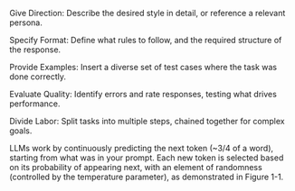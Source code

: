 

Give Direction: Describe the desired style in detail, or reference a relevant persona.

Specify Format: Define what rules to follow, and the required structure of the response.

Provide Examples: Insert a diverse set of test cases where the task was done correctly.

Evaluate Quality: Identify errors and rate responses, testing what drives performance.

Divide Labor: Split tasks into multiple steps, chained together for complex goals.

LLMs work by continuously predicting the next token (~3/4 of a word), starting from what was in your prompt. Each new token is selected based on its probability of appearing next, with an element of randomness (controlled by the temperature parameter), as demonstrated in Figure 1-1.
